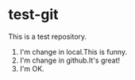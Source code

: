 # test-git
This is a test repository.
1. I'm change in local.This is funny.
2. I'm change in github.It's great!
3. I'm OK.
